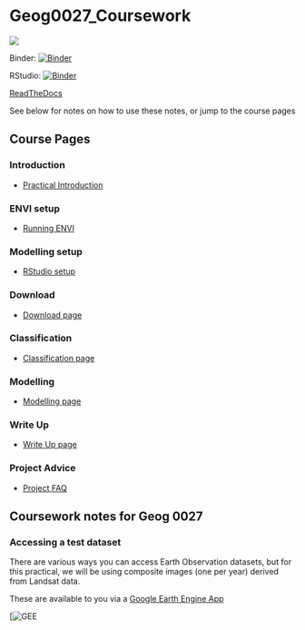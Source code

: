 # Geog0027_Coursework

![](docs/images/class_movie4.gif)

Binder: [![Binder](https://mybinder.org/badge_logo.svg)](https://mybinder.org/v2/gh/profLewis/GEOG0027_Coursework.git/master)

RStudio: [![Binder](http://mybinder.org/badge_logo.svg)](http://mybinder.org/v2/gh/profLewis/GEOG0027_Coursework.git/master?urlpath=rstudio)


[ReadTheDocs](https://geog0027-coursework.readthedocs.io/en/latest/)

See below for notes on how to use these notes, or jump to the course pages

## Course Pages

### Introduction
* [Practical Introduction](docs/CW-1-Pearl-River-Intro.ipynb)

### ENVI setup
* [Running ENVI](docs/Running_ENVI_on_your_own_computer.ipynb)

### Modelling setup
* [RStudio setup](docs/Rsetup.ipynb)

### Download
* [Download page](docs/DownloadEE.ipynb)

### Classification
* [Classification page](docs/CW-1-PearlRiver-Class.ipynb)


### Modelling
* [Modelling page](docs/2021_UrbanModel.ipynb)


### Write Up
* [Write Up page](docs/WriteUp.ipynb)

### Project Advice
* [Project FAQ](docs/Project_Advice.ipynb)

## Coursework notes for Geog 0027

### Accessing a test dataset

There are various ways you can access Earth Observation datasets, but for this practical, we will be using composite images (one per year) derived from Landsat data.

These are available to you via a [Google Earth Engine App](https://plewis.users.earthengine.app/)

[![GEE](https://plewis.users.earthengine.app/view/shenzhen)
